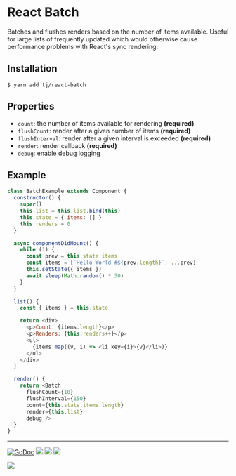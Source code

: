 # React Batch

Batches and flushes renders based on the number of items available. Useful for large lists of frequently updated which would otherwise cause performance problems with React's sync rendering.

## Installation

```
$ yarn add tj/react-batch
```

## Properties

- `count`: the number of items available for rendering __(required)__
- `flushCount`: render after a given number of items __(required)__
- `flushInterval`: render after a given interval is exceeded __(required)__
- `render`: render callback __(required)__
- `debug`: enable debug logging

## Example

```js
class BatchExample extends Component {
  constructor() {
    super()
    this.list = this.list.bind(this)
    this.state = { items: [] }
    this.renders = 0
  }

  async componentDidMount() {
    while (1) {
      const prev = this.state.items
      const items = [`Hello World #${prev.length}`, ...prev]
      this.setState({ items })
      await sleep(Math.random() * 30)
    }
  }

  list() {
    const { items } = this.state

    return <div>
      <p>Count: {items.length}</p>
      <p>Renders: {this.renders++}</p>
      <ul>
        {items.map((v, i) => <li key={i}>{v}</li>)}
      </ul>
    </div>
  }

  render() {
    return <Batch
      flushCount={10}
      flushInterval={150}
      count={this.state.items.length}
      render={this.list}
      debug />
  }
}
```

---

[![GoDoc](https://godoc.org/github.com/tj/react-batch?status.svg)](https://godoc.org/github.com/tj/react-batch)
![](https://img.shields.io/badge/license-MIT-blue.svg)
![](https://img.shields.io/badge/status-stable-green.svg)
[![](http://apex.sh/images/badge.svg)](https://apex.sh/ping/)

<a href="https://apex.sh"><img src="http://tjholowaychuk.com:6000/svg/sponsor"></a>
